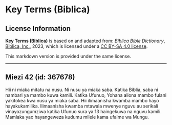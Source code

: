 # Key Terms (Biblica)

## License Information

**Key Terms (Biblica)** is based on and adapted from: _Biblica Bible Dictionary_, [Biblica, Inc.](https://www.biblica.com/), 2023, which is licensed under a [CC BY-SA 4.0 license](https://creativecommons.org/licenses/by-sa/4.0/legalcode.en).

This markdown version is provided under the same license.



--------------------------------

## Miezi 42 (id: 367678)

Hii ni miaka mitatu na nusu. Ni nusu ya miaka saba. Katika Biblia, saba ni nambari ya mambo kuwa kamili. Katika Ufunuo, Yohana aliona mambo fulani yakitokea kwa nusu ya miaka saba. Hii ilimaanisha kwamba mambo hayo hayakukamilika. Ilimaanisha kwamba mtawala mwenye nguvu au serikali vinayozungumziwa katika Ufunuo sura ya 13 haingekuwa na nguvu kamili. Mamlaka yao hayangeweza kudumu milele kama ufalme wa Mungu.


